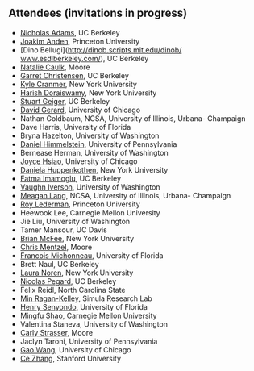 ## Attendees (invitations in progress)

- [Nicholas Adams](http://bids.berkeley.edu/people/nick-adams), UC Berkeley
- [Joakim Anden](https://web.math.princeton.edu/~janden/), Princeton University
- [Dino Bellugi](http://dinob.scripts.mit.edu/dinob/ www.esdlberkeley.com/), UC Berkeley
- [Natalie Caulk](https://www.moore.org/people-detail?personUrl=caulk), Moore
- [Garret Christensen](http://www.ocf.berkeley.edu/~garret), UC Berkeley
- [Kyle Cranmer](http://theoryandpractice.org), New York University
- [Harish Doraiswamy](http://www.harishd.com), New York University
- [Stuart Geiger](http://stuartgeiger.com), UC Berkeley
- [David Gerard](http://home.uchicago.edu/~dcgerard/home.html), University of Chicago
- Nathan Goldbaum, NCSA, University of Illinois, Urbana- Champaign
- Dave Harris, University of Florida
- Bryna Hazelton, University of Washington
- [Daniel Himmelstein](http://dhimmel.com), University of Pennsylvania
- Bernease Herman, University of Washington
- [Joyce Hsiao](http://Jhsiao999.github.io), University of Chicago
- [Daniela Huppenkothen](http://www.huppenkothen.org), New York University
- [Fatma Imamoglu](http://bids.berkeley.edu/people/fatma-imamoglu), UC Berkeley
- [Vaughn Iverson](http://armbrustlab.ocean.washington.edu/people/iverson), University of Washington
- [Meagan Lang](http://www.meaganlang.com), NCSA, University of Illinois, Urbana- Champaign
- [Roy Lederman](http://roy.lederman.name), Princeton University
- Heewook Lee, Carnegie Mellon University
- Jie Liu, University of Washington
- Tamer Mansour, UC Davis
- [Brian McFee](https://bmcfee.github.io), New York University
- [Chris Mentzel](https://www.moore.org/people-detail?personUrl=chrism), Moore
- [Francois Michonneau](http://francoismichonneau.net), University of Florida
- Brett Naul, UC Berkeley
- [Laura Noren](https://about.me/lauranoren), New York University
- [Nicolas Pegard](http://www.nicolaspegard.com), UC Berkeley
- Felix Reidl, North Carolina State
- [Min Ragan-Kelley](https://github.com/minrk), Simula Research Lab
- [Henry Senyondo](http://weecology.org/user/30), University of Florida
- [Mingfu Shao](http://lcbb.epfl.ch/people/shao), Carnegie Mellon University
- Valentina Staneva, University of Washington
- [Carly Strasser](http://carlystrasser.net), Moore
- Jaclyn Taroni, University of Pennsylvania
- [Gao Wang](http://home.uchicago.edu/gaow), University of Chicago
- [Ce Zhang](http://cs.stanford.edu/people/czhang/), Stanford University

<!--

- [Michael Correll](http://homes.cs.washington.edu/~mcorrell/), University of Washington
- [Stefan Karpinski](http://karpinski.org/), New York University
- [Andreas Mueller](http://amueller.io), New York University
- Theo Rekatsinas, Stanford University
- [Allison Smith](http://www.kallisonsmith.us), University of Washington
- [Christopher Tennant](https://sites.google.com/site/christopherjtennanthomepage/home), UC Berkeley
- [Lei Tian](http://alum.mit.edu/www/lei_tian), UC Berkeley
- [April Wright](http://wrightaprilm.github.io/pages/about_me.html), Iowa State University

Confirmed NO
- [Stefan Van Der Walt](http://mentat.za.net), UC Berkeley

-->
